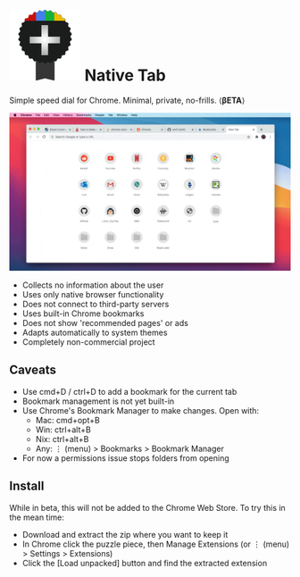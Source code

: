 # ![](icons/icon-128.png) Native Tab

Simple speed dial for Chrome. Minimal, private, no-frills. ⟨**βETA**⟩

![](demo/demo.gif)

- Collects no information about the user
- Uses only native browser functionality
- Does not connect to third-party servers
- Uses built-in Chrome bookmarks
- Does not show 'recommended pages' or ads
- Adapts automatically to system themes
- Completely non-commercial project

## Caveats

- Use cmd+D / ctrl+D to add a bookmark for the current tab
- Bookmark management is not yet built-in
- Use Chrome's Bookmark Manager to make changes. Open with:
  - Mac: cmd+opt+B
  - Win: ctrl+alt+B
  - Nix: ctrl+alt+B
  - Any: ⋮ (menu) > Bookmarks > Bookmark Manager
- For now a permissions issue stops folders from opening

## Install

While in beta, this will not be added to the Chrome Web Store. To try this in the mean time:

- Download and extract the zip where you want to keep it
- In Chrome click the puzzle piece, then Manage Extensions (or ⋮ (menu) > Settings > Extensions)
- Click the [Load unpacked] button and find the extracted extension


